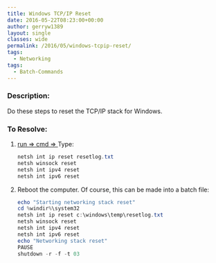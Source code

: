 ```yaml
---
title: Windows TCP/IP Reset
date: 2016-05-22T08:23:00+00:00
author: gerryw1389
layout: single
classes: wide
permalink: /2016/05/windows-tcpip-reset/
tags:
  - Networking
tags:
  - Batch-Commands
---
```

<!--more-->

### Description:

Do these steps to reset the TCP/IP stack for Windows.

### To Resolve:

1. [run => cmd => ](https://automationadmin.com/2016/05/command-prompt-overview/) Type:

   ```powershell
   netsh int ip reset resetlog.txt
   netsh winsock reset
   netsh int ipv4 reset
   netsh int ipv6 reset
   ```

2. Reboot the computer. Of course, this can be made into a batch file:

   ```powershell
   echo "Starting networking stack reset"
   cd %windir%\system32
   netsh int ip reset c:\windows\temp\resetlog.txt
   netsh winsock reset
   netsh int ipv4 reset
   netsh int ipv6 reset
   echo "Networking stack reset"
   PAUSE
   shutdown -r -f -t 03
   ```

